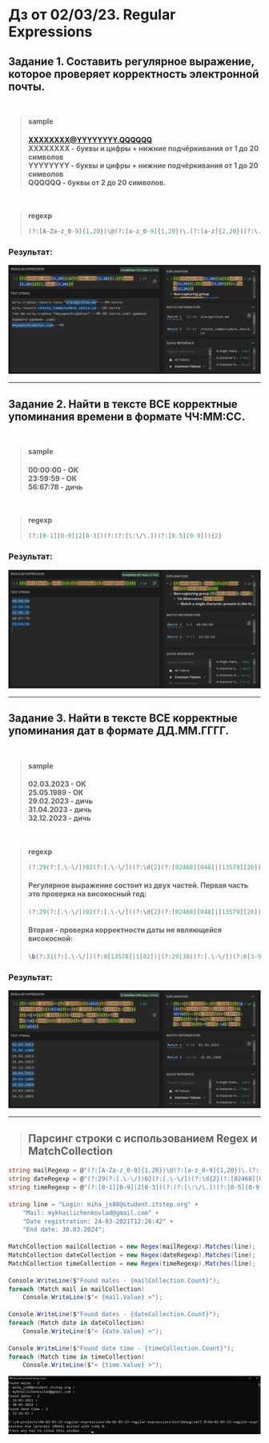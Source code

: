 # Дз от 02/03/23. Regular Expressions
##  **Задание 1.** Cоставить регулярное выражение, которое проверяет корректность электронной почты.
<br/>

> **sample**
> #### XXXXXXXX@YYYYYYYY.QQQQQQ <br/> XXXXXXXX - буквы и цифры + нижние подчёркивания от 1 до 20 символов <br/> YYYYYYYY - буквы и цифры + нижние подчёркивания от 1 до 20 символов <br/> QQQQQQ - буквы от 2 до 20 символов.
<br/> 

> **regexp**
> ```cs
> (?:[A-Za-z_0-9]{1,20})\@(?:[a-z_0-9]{1,20})\.(?:[a-z]{2,20})(?:\.[a-z]{2,20})?
> ```

### Результат:
![result](ResultPictures/1.jpg)
____
##  **Задание 2.** Найти в тексте ВСЕ корректные упоминания времени в формате ЧЧ:ММ:СС.
<br/>

> **sample**
> #### 00:00:00 - ОК <br/> 23:59:59 - ОК <br/> 56:67:78 - дичь
<br/> 

> **regexp**
> ```cs
> (?:[0-1][0-9]|2[0-3])(?:(?:[\:\/\.])(?:[0-5][0-9])){2}
> ```

### Результат:
![result](ResultPictures/2.jpg)
____
##  **Задание 3.** Найти в тексте ВСЕ корректные упоминания дат в формате ДД.ММ.ГГГГ.
<br/>

> **sample**
> #### 02.03.2023 - ОК <br/> 25.05.1989 - ОК <br/> 29.02.2023 - дичь <br/> 31.04.2023 - дичь <br/> 32.12.2023 - дичь
<br/>

> **regexp**
> ```cs
> (?:29(?:[.\-\/])02(?:[.\-\/])(?:\d{2}(?:[02468][048]|[13579][26])))\b|\b(?:31(?:[.\-\/])(?:0[13578]|1[02])|(?:29|30)(?:[.\-\/])(?:0[3-9]|1[0-2])|(?:0?[1-9]|1\d|2[0-8])(?:[.\-\/])(?:0[1-9]|1[0-2]))(?:[.\-\/])(?:\d{4})
> ```
> #### Регулярное выражение состоит из двух частей. Первая часть это проверка на високосный год:
> ```cs
> (?:29(?:[.\-\/])02(?:[.\-\/])(?:\d{2}(?:[02468][048]|[13579][26])))\b
> ```
> #### Вторая - проверка корректности даты не являющейся високосной:
> ```cs
> \b(?:31(?:[.\-\/])(?:0[13578]|1[02])|(?:29|30)(?:[.\-\/])(?:0[3-9]|1[0-2])|(?:0?[1-9]|1\d|2[0-8])(?:[.\-\/])(?:0[1-9]|1[0-2]))(?:[.\-\/])(?:\d{4})
> ```

### Результат:
![result](ResultPictures/3.jpg)
____
> ## Парсинг строки с использованием Regex и MatchCollection
```cs
string mailRegexp = @"(?:[A-Za-z_0-9]{1,20})\@(?:[a-z_0-9]{1,20})\.(?:[a-z]{2,20})(?:\.[a-z]{2,20})?";
string dateRegexp = @"(?:29(?:[.\-\/])02(?:[.\-\/])(?:\d{2}(?:[02468][048]|[13579][26])))\b|\b(?:31(?:[.\-\/])(?:0[13578]|1[02])|(?:29|30)(?:[.\-\/])(?:0[3-9]|1[0-2])|(?:0?[1-9]|1\d|2[0-8])(?:[.\-\/])(?:0[1-9]|1[0-2]))(?:[.\-\/])(?:\d{4})";
string timeRegexp = @"(?:[0-1][0-9]|2[0-3])(?:(?:[\:\/\.])(?:[0-5][0-9])){2}";

string line = "Login: miha_jx88@student.itstep.org" +
    "Mail: mykhailichenkovlad@gmail.com" +
    "Date registration: 24-03-2021T12:26:42" +
    "End date: 30.03.2024";

MatchCollection mailCollection = new Regex(mailRegexp).Matches(line);
MatchCollection dateCollection = new Regex(dateRegexp).Matches(line);
MatchCollection timeCollection = new Regex(timeRegexp).Matches(line);

Console.WriteLine($"Found males - {mailCollection.Count}");
foreach (Match mail in mailCollection)
    Console.WriteLine($"< {mail.Value} >");

Console.WriteLine($"Found dates - {dateCollection.Count}");
foreach (Match date in dateCollection)
    Console.WriteLine($"< {date.Value} >");

Console.WriteLine($"Found date time - {timeCollection.Count}");
foreach (Match time in timeCollection)
    Console.WriteLine($"< {time.Value} >");
```
![result](ResultPictures/ConsoleResult.jpg)
